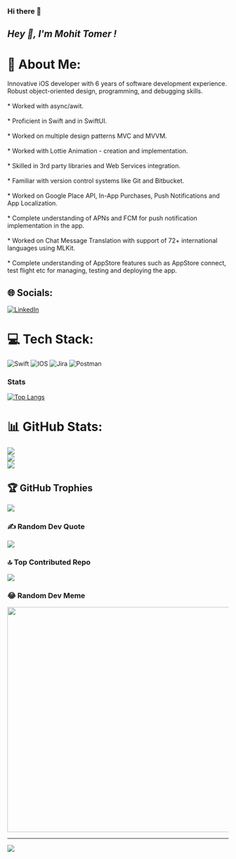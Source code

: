 ### Hi there 👋

<!--
**tomermohit/tomermohit** is a ✨ _special_ ✨ repository because its `README.md` (this file) appears on your GitHub profile.

Here are some ideas to get you started:

- 🔭 I’m currently working on ...
- 🌱 I’m currently learning ...
- 👯 I’m looking to collaborate on ...
- 🤔 I’m looking for help with ...
- 💬 Ask me about ...
- 📫 How to reach me: ...
- 😄 Pronouns: ...
- ⚡ Fun fact: ...
-->


## ***Hey 👋, I'm Mohit Tomer !***  
  
# 💫 About Me:
Innovative iOS developer with 6 years of software development experience. Robust object-oriented design, programming, and debugging skills.
<br><br>* Worked with async/awit. 
<br><br>* Proficient in Swift and in SwiftUI.
<br><br>* Worked on multiple design patterns MVC and MVVM. 
<br><br>* Worked with Lottie Animation - creation and implementation. 
<br><br>* Skilled in 3rd party libraries and Web Services integration.
<br><br>* Familiar with version control systems like Git and Bitbucket. 
<br><br>* Worked on Google Place API, In-App Purchases, Push Notifications and App Localization. 
<br><br>* Complete understanding of APNs and FCM for push notification implementation in the app. 
<br><br>* Worked on Chat Message Translation with support of 72+ international languages using MLKit. 
<br><br>* Complete understanding of AppStore features such as AppStore connect, test flight etc for managing, testing and deploying the app. 

## 🌐 Socials:
[![LinkedIn](https://img.shields.io/badge/LinkedIn-%230077B5.svg?logo=linkedin&logoColor=white)](https://www.linkedin.com/in/mohit-tomer-151a72152/) 

# 💻 Tech Stack:
![Swift](https://img.shields.io/badge/swift-F54A2A?style=for-the-badge&logo=swift&logoColor=white) ![IOS](https://img.shields.io/badge/IOS-%2320232a.svg?style=for-the-badge&logo=apple&logoColor=white) ![Jira](https://img.shields.io/badge/jira-%230A0FFF.svg?style=for-the-badge&logo=jira&logoColor=white) ![Postman](https://img.shields.io/badge/Postman-FF6C37?style=for-the-badge&logo=postman&logoColor=white)

### Stats

[![Top Langs](https://github-readme-stats.vercel.app/api/top-langs/?username=MohitTomer)](https://github.com/anuraghazra/github-readme-stats)


# 📊 GitHub Stats:
![](https://github-readme-stats.vercel.app/api?username=MohitTomer&theme=monokai&hide_border=true&include_all_commits=false&count_private=false)<br/>
![](https://github-readme-streak-stats.herokuapp.com/?user=MohitTomer&theme=monokai&hide_border=true)<br/>
![](https://github-readme-stats.vercel.app/api/top-langs/?username=MohitTomer&theme=monokai&hide_border=true&include_all_commits=false&count_private=false&layout=compact)

## 🏆 GitHub Trophies
![](https://github-profile-trophy.vercel.app/?username=MohitTomer&theme=monokai&no-frame=true&no-bg=true&margin-w=4)

### ✍️ Random Dev Quote
![](https://quotes-github-readme.vercel.app/api?type=horizontal&theme=dark)

### 🔝 Top Contributed Repo
![](https://github-contributor-stats.vercel.app/api?username=MohitTomer&limit=5&theme=monokai&combine_all_yearly_contributions=true)

### 😂 Random Dev Meme
<img src="https://rm.up.railway.app/" width="512px"/>

---
[![](https://visitcount.itsvg.in/api?id=MohitTomer&icon=0&color=4)](https://visitcount.itsvg.in)

<!-- Proudly created with GPRM ( https://gprm.itsvg.in ) -->



